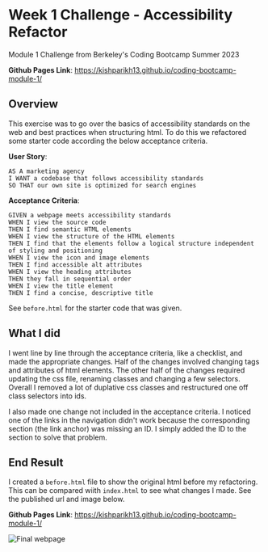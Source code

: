 # Week 1 Challenge - Accessibility Refactor
Module 1 Challenge from Berkeley's Coding Bootcamp Summer 2023

**Github Pages Link**: https://kishparikh13.github.io/coding-bootcamp-module-1/

## Overview
This exercise was to go over the basics of accessibility standards on the web and best practices when structuring html. To do this we refactored some starter code according the below acceptance criteria.

**User Story**:
```
AS A marketing agency
I WANT a codebase that follows accessibility standards
SO THAT our own site is optimized for search engines
```

**Acceptance Criteria**:
```
GIVEN a webpage meets accessibility standards
WHEN I view the source code
THEN I find semantic HTML elements
WHEN I view the structure of the HTML elements
THEN I find that the elements follow a logical structure independent of styling and positioning
WHEN I view the icon and image elements
THEN I find accessible alt attributes
WHEN I view the heading attributes
THEN they fall in sequential order
WHEN I view the title element
THEN I find a concise, descriptive title
```

See `before.html` for the starter code that was given.

## What I did
I went line by line through the acceptance criteria, like a checklist, and made the appropriate changes. Half of the changes involved changing tags and attributes of html elements. The other half of the changes required updating the css file, renaming classes and changing a few selectors. Overall I removed a lot of duplative css classes and restructured one off class selectors into ids.

I also made one change not included in the acceptance criteria. I noticed one of the links in the navigation didn't work because the corresponding section (the link anchor) was missing an ID. I simply added the ID to the section to solve that problem.

## End Result
I created a `before.html` file to show the original html before my refactoring. This can be compared wiith `index.html` to see what changes I made. See the published url and image below.

**Github Pages Link**: https://kishparikh13.github.io/coding-bootcamp-module-1/

![Final webpage](site-screenshot.jpg)